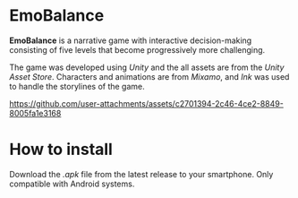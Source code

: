 # EmoBalance

**EmoBalance** is a narrative game with interactive decision-making consisting of five levels that become progressively more challenging.

The game was developed using *Unity* and the all assets are from the *Unity Asset Store*. Characters and animations are from *Mixamo*, and *Ink* was used to handle the storylines of the game. 

https://github.com/user-attachments/assets/c2701394-2c46-4ce2-8849-8005fa1e3168

# How to install

Download the *.apk* file from the latest release to your smartphone. Only compatible with Android systems.
